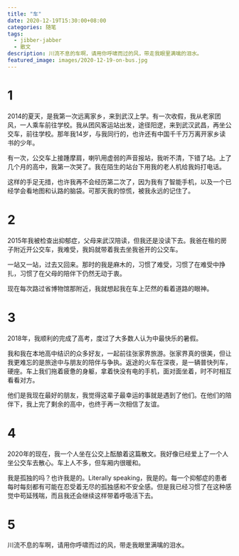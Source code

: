 ```yaml
---
title: "车"
date: 2020-12-19T15:30:00+08:00
categories: 随笔
tags:
  - jibber-jabber
  - 散文
description: 川流不息的车啊，请用你呼啸而过的风，带走我眼里满噙的泪水。
featured_image: images/2020-12-19-on-bus.jpg
---
```

# 1
2014的夏天，是我第一次远离家乡，来到武汉上学。有一次收假，我从老家团风，一人乘车前往学校。我从团风客运站出发，途径阳逻，来到武汉武昌，再坐公交车，前往学校。那年我14岁，与我同行的，也许还有中国千千万万离开家乡读书的少年。

有一次，公交车上接踵摩肩，喇叭用虚弱的声音报站，我听不清，下错了站。上了几个月的高中，我第一次哭了。我在陌生的站台下用我的老人机给我妈打电话。

这样的手足无措，也许我再不会经历第二次了，因为我有了智能手机，以及一个已经学会看地图和认路的脑袋。可那天我的惊慌，被我永远的记住了。

# 2
2015年我被检查出抑郁症，父母来武汉陪读，但我还是没读下去。我爸在租的房子附近开公交车，我难受，我妈就带着我去坐我爸开的公交车。

一站又一站，过去又回来。那时的我是麻木的，习惯了难受，习惯了在难受中挣扎，习惯了在父母的陪伴下仍然无动于衷。

现在每次路过省博物馆那附近，我就想起我在车上茫然的看着道路的眼神。

# 3
2018年，我顺利的完成了高考，度过了大多数人认为中最快乐的暑假。

我和我在本地高中结识的众多好友，一起前往张家界旅游。张家界真的很美，但让我更难忘的是旅途中与朋友的陪伴与争执。返途的火车在深夜，是一辆普快列车，硬座。车上我们拖着疲惫的身躯，拿着快没有电的手机，面对面坐着，时不时相互看看对方。

他们是我现在最好的朋友，我觉得这辈子最幸运的事就是遇到了他们。在他们的陪伴下，我上完了剩余的高中，也终于再一次相信了友谊。


# 4
2020年的现在，我一个人坐在公交上酝酿着这篇散文。我好像已经爱上了一个人坐公交车去散心。车上人不多，但车厢内很暖和。

我是孤独的吗？也许我是的。Literally speaking，我是的。每一个抑郁症的患者每时每刻都有可能在忍受着无尽的孤独感和不安全感。但是我已经习惯了在这种感觉中苟延残喘，而且我还会继续这样带着呼吸活下去。

# 5
川流不息的车啊，请用你呼啸而过的风，带走我眼里满噙的泪水。
